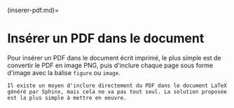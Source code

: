 (inserer-pdf.md)=

# Insérer un PDF dans le document

Pour insérer un PDF dans le document écrit imprimé, le plus simple est de
convertir le PDF en image PNG, puis d'inclure chaque page sous forme d'image
avec la balise `figure` ou `image`.

```{note}
Il existe un moyen d'inclure directement du PDF dans le document LaTeX généré par Sphinx, mais cela ne va pas tout seul. La solution proposée est la plus simple à mettre en oeuvre.
```